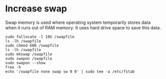 # Increase swap

Swap memory is used where operating system temporarily stores data when it runs out of RAM memory. It uses hard drive space to save this data.

```
sudo fallocate -l 10G /swapfile
ls -lh /swapfile
sudo chmod 600 /swapfile
ls -lh /swapfile
sudo mkswap /swapfile
sudo swapon /swapfile
sudo swapon --show
free -h
echo '/swapfile none swap sw 0 0' | sudo tee -a /etc/fstab
```